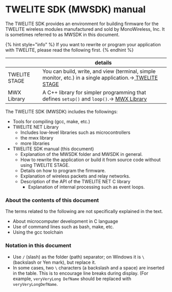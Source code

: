 # TWELITE SDK (MWSDK) manual

The TWELITE SDK provides an environment for building firmware for the TWELITE wireless modules manufactured and sold by MonoWireless, Inc. It is sometimes referred to as MWSDK in this document.

{% hint style="info" %}
If you want to rewrite or program your application with TWELITE, please read the following first.
{% endhint %}

|               | details                                                                                                                                                                          |
| ------------- | -------------------------------------------------------------------------------------------------------------------------------------------------------------------------------- |
| TWELITE STAGE | You can build, write, and view (terminal, simple monitor, etc.) in a single application.→<a href="https://mono-wireless.com/jp/products/stage/"> TWELITE STAGE</a> |
| MWX Library   | A C++ library for simpler programming that defines `setup()` and `loop()`.→ <a href="https://mwx.twelite.info">MWX Library</a>               |



The TWELITE SDK (MWSDK) includes the followings:

* Tools for compiling (gcc, make, etc.)
* TWELITE NET Library
  * Includes low-level libraries such as microcontrollers
  * the mwx library
  * more libraries
* TWELITE SDK manual (this document)
  * Explanation of the MWSDK folder and MWSDK in general.
  * How to rewrite the application or build it from source code without using TWELITE STAGE.
  * Details on how to program the firmware.
  * Explanation of wireless packets and relay networks.
  * Description of the API of the TWELITE NET C library
    * Explanation of internal processing such as event loops.



### About the contents of this document

The terms related to the following are not specifically explained in the text.

* About microcomputer development in C language
* Use of command lines such as bash, make, etc.
* Using the gcc toolchain



### Notation in this document

* Use `/` (slash) as the folder (path) separator; on Windows it is `\` (backslash or Yen mark), but replace it.
* In some cases, two `\` characters (a backslash and a space) are inserted in the table. This is to encourage line breaks during display. (For example, `veryVeryLong DefName` should be replaced with `veryVeryLongDefName`.

